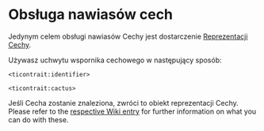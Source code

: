 # Obsługa nawiasów cech

Jedynym celem obsługi nawiasów Cechy jest dostarczenie [Reprezentacji Cechy](/Mods/ContentTweaker/Tinkers_Construct/Trait/).

Używasz uchwytu wspornika cechowego w następujący sposób:

```zenscript
<ticontrait:identifier>

<ticontrait:cactus>
```

Jeśli Cecha zostanie znaleziona, zwróci to obiekt reprezentacji Cechy. Please refer to the [respective Wiki entry](/Mods/ContentTweaker/Tinkers_Construct/Trait/) for further information on what you can do with these.